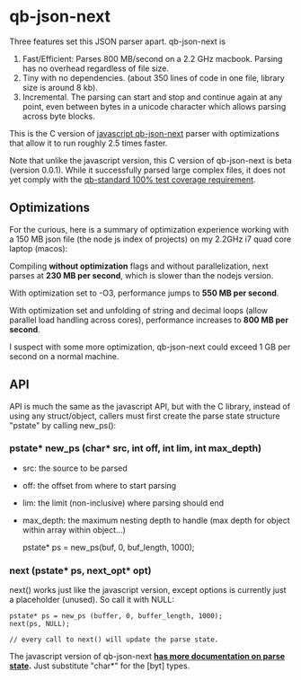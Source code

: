 # qb-json-next

Three features set this JSON parser apart. qb-json-next is

1. Fast/Efficient:  Parses 800 MB/second on a 2.2 GHz macbook.  Parsing has no overhead regardless of file size.
2. Tiny with no dependencies. (about 350 lines of code in one file, library size is around 8 kb).
3. Incremental.  The parsing can start and stop and continue again at any point, even 
   between bytes in a unicode character which allows parsing across byte blocks.


This is the C version of [javascript qb-json-next](https://github.com/quicbit-js/qb-json-next) 
parser with optimizations that allow it to run roughly 2.5 times faster.

Note that unlike the javascript version, this C version of qb-json-next is beta (version 0.0.1).  While 
it successfully parsed large complex files, it does not yet comply 
with the [qb-standard 100% test coverage requirement](https://github.com/quicbit-js/qb-standard).

## Optimizations

For the curious, here is a summary of optimization experience working with a 150 MB json file (the node js
index of projects) on my 2.2GHz i7 quad core laptop (macos):  

Compiling **without optimization** flags and without parallelization, next parses at **230 MB per second**, which
is slower than the nodejs version.  

With optimization set to -O3, performance jumps to **550 MB per second**. 

With optimization set and unfolding of string and decimal loops (allow parallel load handling across
cores), performance increases to **800 MB per second**.

I suspect with some more optimization, qb-json-next could exceed 1 GB per second on a normal machine. 

## API

API is much the same as the javascript API, but with the C library, instead of using any struct/object,
callers must first create the parse state structure "pstate" by calling new_ps():

### pstate* new_ps (char* src, int off, int lim, int max_depth)

* src: the source to be parsed
* off: the offset from where to start parsing
* lim: the limit (non-inclusive) where parsing should end
* max_depth: the maximum nesting depth to handle (max depth for object within array within object...)

    pstate* ps = new_ps(buf, 0, buf_length, 1000);




### next (pstate* ps, next_opt* opt)

next() works just like the javascript version, except options is currently just a placeholder (unused). So
call it with NULL:

    pstate* ps = new_ps (buffer, 0, buffer_length, 1000);
    next(ps, NULL);
    
    // every call to next() will update the parse state.
    
The javascript version of qb-json-next **[has more documentation on parse state](https://github.com/quicbit-js/qb-json-next#the-parse-state-object-ps).**
Just substitute "char*" for the \[byt\] types.
 